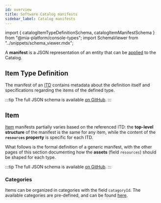```yaml
---
id: overview
title: Software Catalog manifests
sidebar_label: Catalog manifests
---
```


import { catalogItemTypeDefinitionSchema, catalogItemManifestSchema } from "@mia-platform/console-types";
import SchemaViewer from "../snippets/schema_viewer.mdx";

A **manifest** is a JSON representation of an entity that can be [applied](/software-catalog/items-management/overview.md) to the Catalog.

## Item Type Definition

The manifest of an [ITD](/software-catalog/basic-concepts/10_items-types.md) contains metadata about the definition itself and specifications regarding the items of the defined type.

:::tip
The full JSON schema is available [on GitHub](https://raw.githubusercontent.com/mia-platform/console-sdk/refs/tags/%40mia-platform/console-types%400.38.11/packages/console-types/schemas/catalog/item-type-definition.schema.json).
:::

<SchemaViewer schema={catalogItemTypeDefinitionSchema} />

## Item

[Item](/software-catalog/basic-concepts/05_items-data-structure.md) manifests partially varies based on the referenced ITD: the **top-level structure** of the manifest is the same for any item, while the content of the **`resources` property** is specific for each ITD.

What follows is the formal definition of a generic manifest, with the other pages of this section documenting how the **assets** (field `resources`) should be shaped for each type.

:::tip
The full JSON schema is available [on GitHub](https://raw.githubusercontent.com/mia-platform/console-sdk/refs/tags/%40mia-platform/console-types%400.38.11/packages/console-types/schemas/catalog/item-manifest.schema.json).
:::

<SchemaViewer schema={catalogItemManifestSchema} />

### Categories

Items can be organized in categories with the field `catagoryId`. The available categories are pre-defined, and can be found [here](https://raw.githubusercontent.com/mia-platform-marketplace/public-catalog/refs/heads/main/assets/categories.json).

